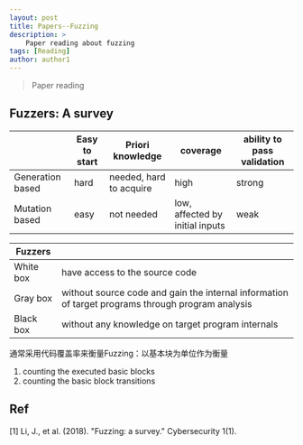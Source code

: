 ```yaml
---
layout: post
title: Papers--Fuzzing
description: >
    Paper reading about fuzzing
tags: [Reading]
author: author1
---
```


> Paper reading

## Fuzzers: A survey

|                  | Easy to start | Priori knowledge        | coverage                        | ability to pass validation |
| ---------------- | ------------- | ----------------------- | ------------------------------- | -------------------------- |
| Generation based | hard          | needed, hard to acquire | high                            | strong                     |
| Mutation based   | easy          | not needed              | low, affected by initial inputs | weak                       |

| Fuzzers   |                                                              |
| --------- | ------------------------------------------------------------ |
| White box | have access to the source code                               |
| Gray box  | without source code and gain the internal information of target programs through program analysis |
| Black box | without any knowledge on target program internals            |

通常采用代码覆盖率来衡量Fuzzing：以基本块为单位作为衡量

1. counting the executed basic blocks
2. counting the basic block transitions





## Ref

[1] Li, J., et al. (2018). "Fuzzing: a survey." Cybersecurity 1(1).
